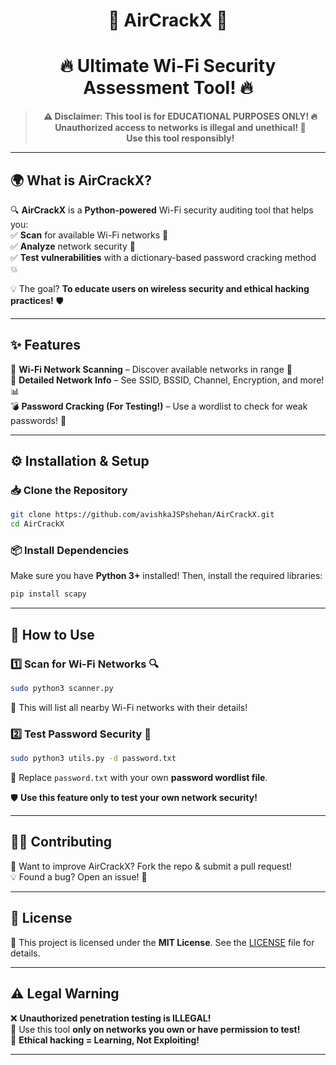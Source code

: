 <div align="center">
  
# 🚀 AirCrackX 🚀
# 🔥 Ultimate Wi-Fi Security Assessment Tool! 🔥  

> **⚠️ Disclaimer: This tool is for EDUCATIONAL PURPOSES ONLY! 🔥**  
> **Unauthorized access to networks is illegal and unethical! 🚫**  
> **Use this tool responsibly!**  

</div>

---

## 🌍 What is AirCrackX?  

🔍 **AirCrackX** is a **Python-powered** Wi-Fi security auditing tool that helps you:  
✅ **Scan** for available Wi-Fi networks 📡  
✅ **Analyze** network security 🔐  
✅ **Test vulnerabilities** with a dictionary-based password cracking method 💥  

💡 The goal? **To educate users on wireless security and ethical hacking practices!** 🛡️  

---

## ✨ Features  

🚀 **Wi-Fi Network Scanning** – Discover available networks in range 📶  
🔎 **Detailed Network Info** – See SSID, BSSID, Channel, Encryption, and more! 📊  
💣 **Password Cracking (For Testing!)** – Use a wordlist to check for weak passwords! 🔑  

---

## ⚙️ Installation & Setup  

### 📥 Clone the Repository  
```bash
git clone https://github.com/avishkaJSPshehan/AirCrackX.git
cd AirCrackX
```

### 📦 Install Dependencies  
Make sure you have **Python 3+** installed! Then, install the required libraries:  
```bash
pip install scapy
```

---

## 🚀 How to Use  

### 1️⃣ Scan for Wi-Fi Networks 🔍  
```bash
sudo python3 scanner.py
```  
📡 This will list all nearby Wi-Fi networks with their details!  

### 2️⃣ Test Password Security 🔑  
```bash
sudo python3 utils.py -d password.txt
```  
💾 Replace `password.txt` with your own **password wordlist file**.  

🛡️ **Use this feature only to test your own network security!**  

---

## 👨‍💻 Contributing  

🚀 Want to improve AirCrackX? Fork the repo & submit a pull request!  
💡 Found a bug? Open an issue! 🐛  

---

## 📜 License  

📄 This project is licensed under the **MIT License**. See the [LICENSE](LICENSE) file for details.  

---

## ⚠️ **Legal Warning**  

❌ **Unauthorized penetration testing is ILLEGAL!**  
🔬 Use this tool **only on networks you own or have permission to test!**  
🚀 **Ethical hacking = Learning, Not Exploiting!**  

---
